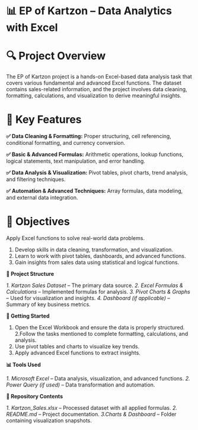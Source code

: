 # 📊 EP of Kartzon – Data Analytics with Excel

# 🔍 Project Overview

The EP of Kartzon project is a hands-on Excel-based data analysis task that covers various fundamental and advanced Excel functions. The dataset contains sales-related information, and the project involves data cleaning, formatting, calculations, and visualization to derive meaningful insights.

# 📌 Key Features

**✅ Data Cleaning & Formatting:** Proper structuring, cell referencing, conditional formatting, and currency conversion.

**✅ Basic & Advanced Formulas:** Arithmetic operations, lookup functions, logical statements, text manipulation, and error handling.

**✅ Data Analysis & Visualization:** Pivot tables, pivot charts, trend analysis, and filtering techniques.

**✅ Automation & Advanced Techniques:** Array formulas, data modeling, and external data integration.

# 🎯 Objectives

Apply Excel functions to solve real-world data problems.

1. Develop skills in data cleaning, transformation, and visualization.
2. Learn to work with pivot tables, dashboards, and advanced functions.
3. Gain insights from sales data using statistical and logical functions.

**📁 Project Structure**

*1. Kartzon Sales Dataset* – The primary data source.
*2. Excel Formulas & Calculations* – Implemented formulas for analysis.
*3. Pivot Charts & Graphs* – Used for visualization and insights.
*4. Dashboard (if applicable)* – Summary of key business metrics.

**🚀 Getting Started**

1. Open the Excel Workbook and ensure the data is properly structured.
2.Follow the tasks mentioned to complete formatting, calculations, and analysis.
3. Use pivot tables and charts to visualize key trends.
4. Apply advanced Excel functions to extract insights.

**📊 Tools Used**

*1. Microsoft Excel* – Data analysis, visualization, and advanced functions.
*2. Power Query (if used)* – Data transformation and automation.

**🔗 Repository Contents**

*1. Kartzon_Sales.xlsx* – Processed dataset with all applied formulas.
*2. README.md* – Project documentation.
*3.Charts & Dashboard* – Folder containing visualization snapshots.
